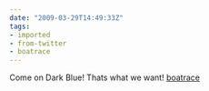 ```yaml
---
date: "2009-03-29T14:49:33Z"
tags:
- imported
- from-twitter
- boatrace
---
```

Come on Dark Blue\! Thats what we want\! [boatrace](/tags/boatrace)
